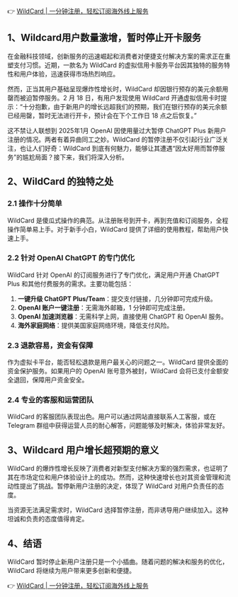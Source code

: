 👉 [WildCard | 一分钟注册，轻松订阅海外线上服务](https://bit.ly/bewildcard)

## 1、Wildcard用户数量激增，暂时停止开卡服务

在金融科技领域，创新服务的迅速崛起和消费者对便捷支付解决方案的需求正在重塑支付习惯。近期，一款名为 WildCard 的虚拟信用卡服务平台因其独特的服务特性和用户体验，迅速获得市场热烈响应。

然而，正当其用户基础呈现爆炸性增长时，WildCard 却因银行预存的美元余额用罄而被迫暂停服务。2 月 18 日，有用户发现使用 WildCard 开通虚拟信用卡时提示：“十分抱歉，由于新用户的增长远超我们的预期，我们在银行预存的美元余额已经用罄，暂时无法进行开卡，预计会在下个工作日 18 点之后恢复。”

这不禁让人联想到 2025年1月 OpenAI 因使用量过大暂停 ChatGPT Plus 新用户注册的情况。两者有着异曲同工之妙。WildCard 的暂停注册不仅引起行业广泛关注，也让人们好奇：WildCard 到底有何魅力，能够让其遭遇“因太好用而暂停服务”的尴尬局面？接下来，我们将深入分析。

## 2、WildCard 的独特之处

### 2.1 操作十分简单

WildCard 是傻瓜式操作的典范。从注册账号到开卡，再到充值和订阅服务，全程操作简单易上手。对于新手小白，WildCard 提供了详细的使用教程，帮助用户快速上手。

### 2.2 针对 OpenAI ChatGPT 的专门优化

WildCard 针对 OpenAI 的订阅服务进行了专门优化，满足用户开通 ChatGPT Plus 和其他付费服务的需求。主要功能包括：

1. **一键升级 ChatGPT Plus/Team**：提交支付链接，几分钟即可完成升级。
2. **OpenAI 账户一键注册**：无需海外邮箱，1 分钟即可完成注册。
3. **OpenAI 加速浏览器**：无需科学上网，直接使用 ChatGPT 和 OpenAI 服务。
4. **海外家庭网络**：提供美国家庭网络环境，降低支付风险。

### 2.3 退款容易，资金有保障

作为虚拟卡平台，能否轻松退款是用户最关心的问题之一。WildCard 提供全面的资金保护服务。如果用户的 OpenAI 账号意外被封，WildCard 会将已支付金额安全退回，保障用户资金安全。

### 2.4 专业的客服和运营团队

WildCard 的客服团队表现出色。用户可以通过网站直接联系人工客服，或在 Telegram 群组中获得运营人员的耐心解答，问题能够及时解决，体验非常友好。

## 3、Wildcard 用户增长超预期的意义

WildCard 的爆炸性增长反映了消费者对新型支付解决方案的强烈需求，也证明了其在市场定位和用户体验设计上的成功。然而，这种快速增长也对其资金管理和流动性提出了挑战。暂停新用户注册的决定，体现了 WildCard 对用户负责任的态度。

当资源无法满足需求时，WildCard 选择暂停注册，而非诱导用户继续加入。这种坦诚和负责的态度值得肯定。

## 4、结语

WildCard 暂时停止新用户注册只是一个小插曲。随着问题的解决和服务的优化，WildCard 将继续为用户带来更多创新和便捷。

👉 [WildCard | 一分钟注册，轻松订阅海外线上服务](https://bit.ly/bewildcard)